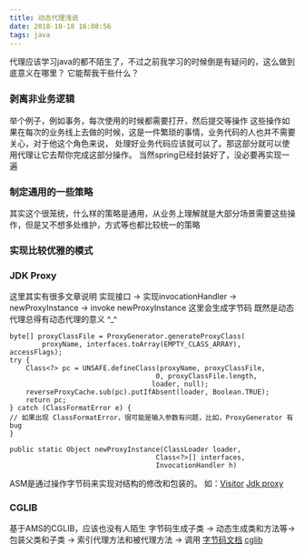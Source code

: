 ```yaml
---
title: 动态代理浅说
date: 2018-10-18 16:08:56
tags: java
---
```

代理应该学习java的都不陌生了，不过之前我学习的时候倒是有疑问的，这么做到底意义在哪里？
它能帮我干些什么？
### 剥离非业务逻辑
举个例子，例如事务，每次使用的时候都需要打开，然后提交等操作
这些操作如果在每次的业务线上去做的时候，这是一件繁琐的事情，业务代码的人也并不需要关心，对于他这个角色来说，
处理好业务代码应该就可以了。那这部分就可以使用代理让它去帮你完成这部分操作。
当然spring已经封装好了，没必要再实现一遍
### 制定通用的一些策略
其实这个很笼统，什么样的策略是通用，从业务上理解就是大部分场景需要这些操作，但是又不想多处维护，方式等也都比较统一的策略
### 实现比较优雅的模式
### JDK Proxy
这里其实有很多文章说明
实现接口 ->  实现invocationHandler ->  newProxyInstance  -> invoke
newProxyInstance 这里会生成字节码 既然是动态代理总得有动态代理的意义 ^_^
```
byte[] proxyClassFile = ProxyGenerator.generateProxyClass(
    	proxyName, interfaces.toArray(EMPTY_CLASS_ARRAY), accessFlags);
try {
	Class<?> pc = UNSAFE.defineClass(proxyName, proxyClassFile,
                                 	0, proxyClassFile.length,
      	                           loader, null);
	reverseProxyCache.sub(pc).putIfAbsent(loader, Boolean.TRUE);
	return pc;
} catch (ClassFormatError e) {
// 如果出现 ClassFormatError，很可能是输入参数有问题，比如，ProxyGenerator 有 bug
}

public static Object newProxyInstance(ClassLoader loader,
                                  	Class<?>[] interfaces,
                                  	InvocationHandler h)

```
ASM是通过操作字节码来实现对结构的修改和包装的。
如：[Visitor](https://en.wikipedia.org/wiki/Visitor_pattern)
[Jdk proxy](http://hg.openjdk.java.net/jdk/jdk/file/29169633327c/src/java.base/share/classes/java/lang/reflect/Proxy.java)
### CGLIB
基于AMS的CGLIB，应该也没有人陌生
字节码生成子类 ->  动态生成类和方法等-> 包装父类和子类 -> 索引代理方法和被代理方法 -> 调用
[字节码文档](https://docs.oracle.com/javase/specs/jvms/se7/html/jvms-4.html)
[cglib](https://github.com/cglib/cglib/wiki/How-To#access-the-generated-byte-array-directly)



